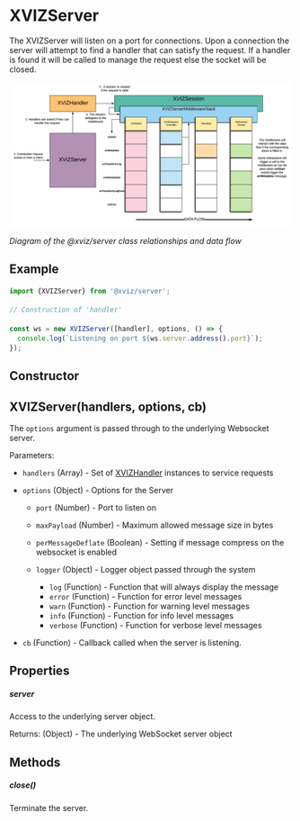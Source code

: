 # XVIZServer

The XVIZServer will listen on a port for connections. Upon a connection the server will attempt to
find a handler that can satisfy the request. If a handler is found it will be called to manage the
request else the socket will be closed.

![@xviz/server diagram](./images/xviz-server-block-diagram.png)

_Diagram of the @xviz/server class relationships and data flow_

## Example

```js
import {XVIZServer} from '@xviz/server';

// Construction of 'handler'

const ws = new XVIZServer([handler], options, () => {
  console.log(`Listening on port ${ws.server.address().port}`);
});
```

## Constructor

## XVIZServer(handlers, options, cb)

The `options` argument is passed through to the underlying Websocket server.

Parameters:

- `handlers` (Array) - Set of [XVIZHandler](/docs/api-reference/server/overview-handler.md)
  instances to service requests
- `options` (Object) - Options for the Server

  - `port` (Number) - Port to listen on
  - `maxPayload` (Number) - Maximum allowed message size in bytes
  - `perMessageDeflate` (Boolean) - Setting if message compress on the websocket is enabled
  - `logger` (Object) - Logger object passed through the system

    - `log` (Function) - Function that will always display the message
    - `error` (Function) - Function for error level messages
    - `warn` (Function) - Function for warning level messages
    - `info` (Function) - Function for info level messages
    - `verbose` (Function) - Function for verbose level messages

- `cb` (Function) - Callback called when the server is listening.

## Properties

##### server

Access to the underlying server object.

Returns: (Object) - The underlying WebSocket server object

## Methods

##### close()

Terminate the server.
